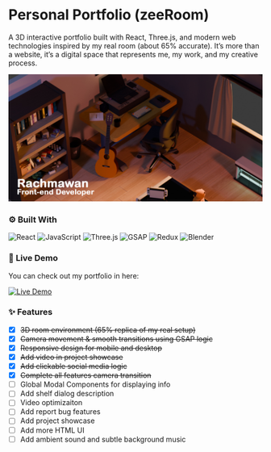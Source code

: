 # Personal Portfolio (zeeRoom)

A 3D interactive portfolio built with React, Three.js, and modern web technologies inspired by my real room (about 65% accurate).
It’s more than a website, it’s a digital space that represents me, my work, and my creative process.
<br>

![Preview](public/img/thumbnail.jpg)

### ⚙️ Built With

![React](https://img.shields.io/badge/React-20232A?logo=react&logoColor=61DAFB)
![JavaScript](https://img.shields.io/badge/JavaScript-F7DF1E?logo=javascript&logoColor=black)
![Three.js](https://img.shields.io/badge/Three.js-000000?logo=three.js&logoColor=white)
![GSAP](https://img.shields.io/badge/GSAP-88CE02?logo=greensock&logoColor=white)
![Redux](https://img.shields.io/badge/Redux-764ABC?logo=redux&logoColor=white)
![Blender](https://img.shields.io/badge/Blender-F5792A?logo=blender&logoColor=white)

### 🔗 Live Demo

You can check out my portfolio in here:

[![Live Demo](https://img.shields.io/badge/Live-Demo-brightgreen?style=for-the-badge&logo=playwright&logoColor=white)](https://mawan-zee.dev)

### ✨ Features

- [x] ~~3D room environment (65% replica of my real setup)~~
- [x] ~~Camera movement & smooth transitions using GSAP logic~~
- [x] ~~Responsive design for mobile and desktop~~
- [x] ~~Add video in project showcase~~
- [x] ~~Add clickable social media logic~~
- [x] ~~Complete all features camera transition~~
- [ ] Global Modal Components for displaying info
- [ ] Add shelf dialog description
- [ ] Video optimizaiton
- [ ] Add report bug features
- [ ] Add project showcase
- [ ] Add more HTML UI
- [ ] Add ambient sound and subtle background music
